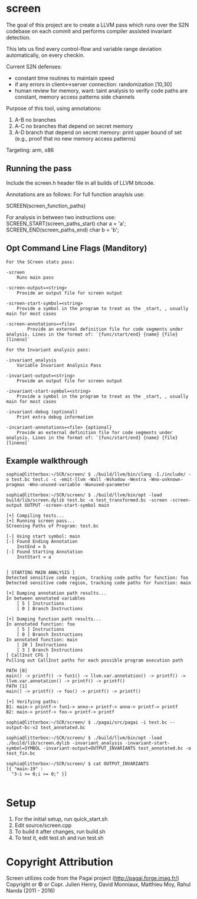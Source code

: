 # screen
The goal of this project are to create a LLVM pass which runs over the S2N codebase on each commit and performs compiler assisted invariant detection.

This lets us find every control-flow and variable range deviation automatically, on every checkin.


Current S2N defenses:
- constant time routines to maintain speed
- if any errors in client<->server connection: randomization [10,30]
- human review for memory, want: taint analysis to verify code paths are constant, memory access patterns side channels

Purpose of this tool, using annotations:

1. A-B no branches
2. A-C no branches that depend on secret memory
3. A-D branch that depend on secret memory: print upper bound of set (e.g., proof that no new memory access patterns)

Targeting: arm, x86

## Running the pass
Include the screen.h header file in all builds of LLVM bitcode.

Annotations are as follows:
For full function anaylsis use:

SCREEN(screen_function_paths) 

For analysis in between two instructions use:
SCREEN_START(screen_paths_start) char a = 'a';
SCREEN_END(screen_paths_end) char b = 'b';

## Opt Command Line Flags (Manditory)
```
For the SCreen stats pass:

-screen
	Runs main pass

-screen-output=<string>                                        
	Provide an output file for screen output

-screen-start-symbol=<string>                                  
	Provide a symbol in the program to treat as the _start, , usually main for most cases

-screen-annotations=<file>
        Provide an external definition file for code segments under analysis. Lines in the format of: `{func/start/end} {name} {file} [lineno]`

For the Invariant analysis pass:

-invariant_analysis                                          
	Variable Invariant Analysis Pass

-invariant-output=<string>                                     
	Provide an output file for screen output

-invariant-start-symbol=<string>                                     
	Provide a symbol in the program to treat as the _start, , usually main for most cases

-invariant-debug (optional)
	Print extra debug information

-incariant-annotations=<file> {optional}
	Provide an external definition file for code segments under analysis. Lines in the format of: `{func/start/end} {name} {file} [lineno]`

```

## Example walkthrough
```
sophia@litterbox:~/SCR/screen/ $ ./build/llvm/bin/clang -I./include/ -o test.bc test.c -c -emit-llvm -Wall -Wshadow -Wextra -Wno-unknown-pragmas -Wno-unused-variable -Wunused-parameter

sophia@litterbox:~/SCR/screen/ $ ./build/llvm/bin/opt -load build/lib/screen.dylib test.bc -o test_transformed.bc -screen -screen-output OUTPUT -screen-start-symbol main

[+] Compiling tests...
[+] Running screen pass...
SCreening Paths of Program: test.bc

[-] Using start symbol: main
[-] Found Ending Annotation
	InstEnd = b
[-] Found Starting Annotation
	InstStart = a


[ STARTING MAIN ANALYSIS ]
Detected sensitive code region, tracking code paths for function: foo
Detected sensitive code region, tracking code paths for function: main

[+] Dumping annotation path results...
In between annotated variables
	[ 5 ] Instructions
	[ 0 ] Branch Instructions

[+] Dumping function path results...
In annotated function: foo
	[ 5 ] Instructions
	[ 0 ] Branch Instructions
In annotated function: main
	[ 28 ] Instructions
	[ 3 ] Branch Instructions
[ CallInst CFG ]
Pulling out CallInst paths for each possible program execution path

PATH [0]
main() -> printf() -> fun1() -> llvm.var.annotation() -> printf() -> llvm.var.annotation() -> printf() -> printf()
PATH [1]
main() -> printf() -> foo() -> printf() -> printf()

[+] Verifying paths:
B1: main-> printf-> fun1-> anno-> printf-> anno-> printf-> printf
B2: main-> printf-> foo-> printf-> printf

sophia@litterbox:~/SCR/screen/ $ ./pagai/src/pagai -i test.bc --output-bc-v2 test_annotated.bc 

sophia@litterbox:~/SCR/screen/ $ ./build/llvm/bin/opt -load ./build/lib/screen.dylib -invariant_analysis -invariant-start-symbol=SYMBOL -invariant-output=OUTPUT_INVARIANTS test_annotated.bc -o test_fin.bc

sophia@litterbox:~/SCR/screen/ $ cat OUTPUT_INVARIANTS
[{ "main-19" : 
  "3-i >= 0;i >= 0;" }]
  
```
# Setup
1. For the initial setup, run quick_start.sh
1. Edit source/screen.cpp
1. To build it after changes, run build.sh
1. To test it, edit test.sh and run test.sh

# Copyright Attribution
Screen utilizes code from the Pagai project (http://pagai.forge.imag.fr/) Copyright or © or Copr. Julien Henry, David Monniaux, Matthieu Moy, Rahul Nanda (2011 - 2016)
